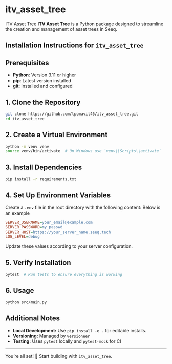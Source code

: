 # itv_asset_tree
ITV Asset Tree  **ITV Asset Tree** is a Python package designed to streamline the creation and management of asset trees in Seeq. 

## Installation Instructions for `itv_asset_tree`

## Prerequisites
- **Python**: Version 3.11 or higher
- **pip**: Latest version installed
- **git**: Installed and configured

## 1. Clone the Repository
```bash
git clone https://github.com/tpomavil46/itv_asset_tree.git
cd itv_asset_tree
```

## 2. Create a Virtual Environment
```bash
python -m venv venv
source venv/bin/activate  # On Windows use `venv\\Scripts\\activate`
```

## 3. Install Dependencies
```bash
pip install -r requirements.txt
```

## 4. Set Up Environment Variables
Create a `.env` file in the root directory with the following content:
Below is an example
```ini
SERVER_USERNAME=your_email@example.com
SERVER_PASSWORD=my_passwd
SERVER_HOST=https://your_server_name.seeq.tech
LOG_LEVEL=debug
```
Update these values according to your server configuration.

## 5. Verify Installation
```bash
pytest  # Run tests to ensure everything is working
```

## 6. Usage
```bash
python src/main.py
```

## Additional Notes
- **Local Development:** Use `pip install -e .` for editable installs.
- **Versioning:** Managed by `versioneer`
- **Testing:** Uses `pytest` locally and `pytest-mock` for CI

---
You’re all set! 🎉 Start building with `itv_asset_tree`.

